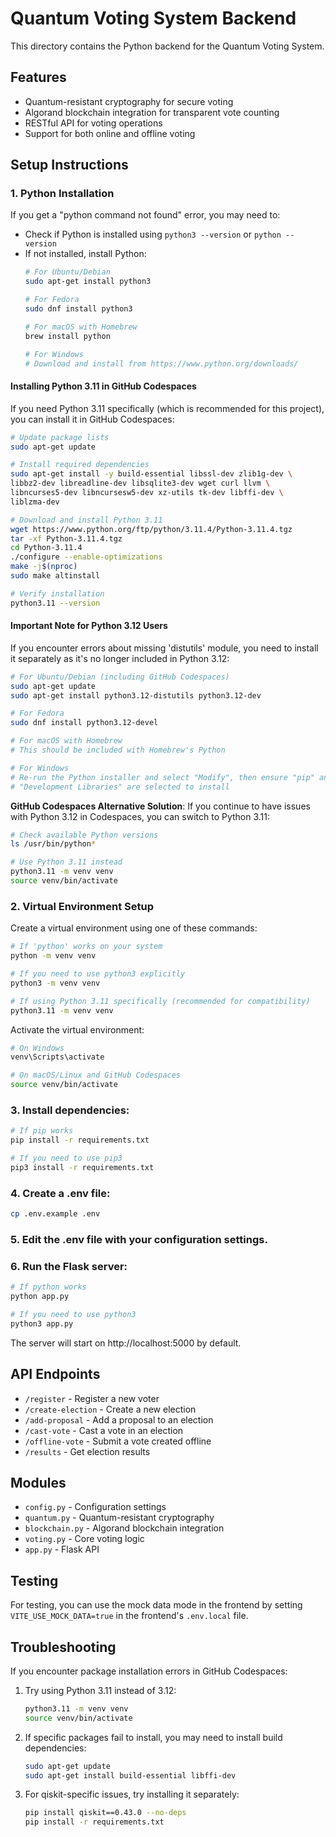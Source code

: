 

# Quantum Voting System Backend

This directory contains the Python backend for the Quantum Voting System.

## Features

- Quantum-resistant cryptography for secure voting
- Algorand blockchain integration for transparent vote counting
- RESTful API for voting operations
- Support for both online and offline voting

## Setup Instructions

### 1. Python Installation

If you get a "python command not found" error, you may need to:

- Check if Python is installed using `python3 --version` or `python --version`
- If not installed, install Python:
  ```bash
  # For Ubuntu/Debian
  sudo apt-get install python3
  
  # For Fedora
  sudo dnf install python3
  
  # For macOS with Homebrew
  brew install python
  
  # For Windows
  # Download and install from https://www.python.org/downloads/
  ```

#### Installing Python 3.11 in GitHub Codespaces

If you need Python 3.11 specifically (which is recommended for this project), you can install it in GitHub Codespaces:

```bash
# Update package lists
sudo apt-get update

# Install required dependencies
sudo apt-get install -y build-essential libssl-dev zlib1g-dev \
libbz2-dev libreadline-dev libsqlite3-dev wget curl llvm \
libncurses5-dev libncursesw5-dev xz-utils tk-dev libffi-dev \
liblzma-dev

# Download and install Python 3.11
wget https://www.python.org/ftp/python/3.11.4/Python-3.11.4.tgz
tar -xf Python-3.11.4.tgz
cd Python-3.11.4
./configure --enable-optimizations
make -j$(nproc)
sudo make altinstall

# Verify installation
python3.11 --version
```

#### Important Note for Python 3.12 Users
If you encounter errors about missing 'distutils' module, you need to install it separately as it's no longer included in Python 3.12:

```bash
# For Ubuntu/Debian (including GitHub Codespaces)
sudo apt-get update
sudo apt-get install python3.12-distutils python3.12-dev

# For Fedora
sudo dnf install python3.12-devel

# For macOS with Homebrew
# This should be included with Homebrew's Python

# For Windows
# Re-run the Python installer and select "Modify", then ensure "pip" and 
# "Development Libraries" are selected to install
```

**GitHub Codespaces Alternative Solution**: If you continue to have issues with Python 3.12 in Codespaces, you can switch to Python 3.11:

```bash
# Check available Python versions
ls /usr/bin/python*

# Use Python 3.11 instead
python3.11 -m venv venv
source venv/bin/activate
```

### 2. Virtual Environment Setup

Create a virtual environment using one of these commands:
```bash
# If 'python' works on your system
python -m venv venv

# If you need to use python3 explicitly
python3 -m venv venv

# If using Python 3.11 specifically (recommended for compatibility)
python3.11 -m venv venv
```

Activate the virtual environment:
```bash
# On Windows
venv\Scripts\activate

# On macOS/Linux and GitHub Codespaces
source venv/bin/activate
```

### 3. Install dependencies:
```bash
# If pip works
pip install -r requirements.txt

# If you need to use pip3
pip3 install -r requirements.txt
```

### 4. Create a .env file:
```bash
cp .env.example .env
```

### 5. Edit the .env file with your configuration settings.

### 6. Run the Flask server:
```bash
# If python works
python app.py

# If you need to use python3
python3 app.py
```

The server will start on http://localhost:5000 by default.

## API Endpoints

- `/register` - Register a new voter
- `/create-election` - Create a new election
- `/add-proposal` - Add a proposal to an election
- `/cast-vote` - Cast a vote in an election
- `/offline-vote` - Submit a vote created offline
- `/results` - Get election results

## Modules

- `config.py` - Configuration settings
- `quantum.py` - Quantum-resistant cryptography
- `blockchain.py` - Algorand blockchain integration
- `voting.py` - Core voting logic
- `app.py` - Flask API

## Testing

For testing, you can use the mock data mode in the frontend by setting `VITE_USE_MOCK_DATA=true` in the frontend's `.env.local` file.

## Troubleshooting

If you encounter package installation errors in GitHub Codespaces:

1. Try using Python 3.11 instead of 3.12:
   ```bash
   python3.11 -m venv venv
   source venv/bin/activate
   ```

2. If specific packages fail to install, you may need to install build dependencies:
   ```bash
   sudo apt-get update
   sudo apt-get install build-essential libffi-dev
   ```

3. For qiskit-specific issues, try installing it separately:
   ```bash
   pip install qiskit==0.43.0 --no-deps
   pip install -r requirements.txt
   ```

